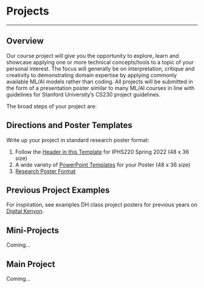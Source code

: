 # Projects

---

## Overview

Our course project will give you the opportunity to explore, learn and showcase applying one or more technical concepts/tools to a topic of your personal interest.  The focus will generally be on interpretation, critique and creativity to demonstrating domain expertise by applying commonly available ML/AI models rather than coding.  All projects will be submitted in the form of a presentation poster similar to many ML/AI courses in line with guidelines for Stanford University’s CS230 project guidelines.

The broad steps of your project are:

## Directions and Poster Templates

Write up your project in standard research poster format:

1. Follow the [Header in this Template](https://docs.google.com/presentation/d/1ysawLyf6strNgiOKbblSWnYO3pGc2WVe/edit?rtpof=true&sd=true) for IPHS220 Spring 2022 (48 x 36 size)
2. A wide variety of [PowerPoint Templates](https://www.makesigns.com/SciPosters_Templates.aspx) for your Poster (48 x 36 size)
3. [Research Poster Format](https://www.makesigns.com/SciPosters_Templates.aspx)

## Previous Project Examples

For inspiration, see examples DH class project posters for previous years on [Digital Kenyon](https://digital.kenyon.edu/dh/).

## Mini-Projects

Coming...


## Main Project

Coming...
